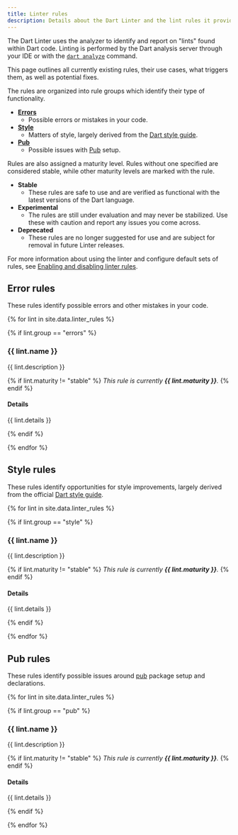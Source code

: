 ```yaml
---
title: Linter rules
description: Details about the Dart Linter and the lint rules it provides.
---
```


The Dart Linter uses the analyzer to identify and report
on "lints" found within Dart code. Linting is performed
by the Dart analysis server through your IDE
or with the [`dart analyze`](/tools/dart-analyze) command.

This page outlines all currently existing rules,
their use cases, what triggers them, as well as potential fixes.

The rules are organized into rule groups
which identify their type of functionality.

- **[Errors](#error-rules)**
  - Possible errors or mistakes in your code.
- **[Style](#style-rules)**
  - Matters of style, largely derived from the [Dart style guide][].
- **[Pub](#pub-rules)**
  - Possible issues with [Pub](/guides/packages) setup.

Rules are also assigned a maturity level. Rules without one specified
are considered stable, while other maturity levels are marked with the rule.

- **Stable**
  - These rules are safe to use and are verified as functional
  with the latest versions of the Dart language.
- **Experimental**
  - The rules are still under evaluation and may never be stabilized.
  Use these with caution and report any issues you come across.
- **Deprecated**
  - These rules are no longer suggested for use
  and are subject for removal in future Linter releases.

For more information about using the linter and configure default
sets of rules, see [Enabling and disabling linter rules][].

## Error rules

These rules identify possible errors and other mistakes in your code.

{% for lint in site.data.linter_rules %}

{% if lint.group == "errors" %}

### {{ lint.name }}

{{ lint.description }}

{% if lint.maturity != "stable" %}
_This rule is currently **{{ lint.maturity }}**._
{% endif %}

#### Details

{{ lint.details }}

{% endif %}

{% endfor %}

## Style rules

These rules identify opportunities for style improvements, 
largely derived from the official [Dart style guide][].

{% for lint in site.data.linter_rules %}

{% if lint.group == "style" %}

### {{ lint.name }}

{{ lint.description }}

{% if lint.maturity != "stable" %}
_This rule is currently **{{ lint.maturity }}**._
{% endif %}

#### Details

{{ lint.details }}

{% endif %}

{% endfor %}

## Pub rules

These rules identify possible issues around 
[pub](/guides/packages) package setup and declarations.

{% for lint in site.data.linter_rules %}

{% if lint.group == "pub" %}

### {{ lint.name }}

{{ lint.description }}

{% if lint.maturity != "stable" %}
_This rule is currently **{{ lint.maturity }}**._
{% endif %}

#### Details

{{ lint.details }}

{% endif %}

{% endfor %}

[Enabling and disabling linter rules]: /guides/language/analysis-options#enabling-linter-rules
[Dart style guide]: /guides/language/effective-dart/style
